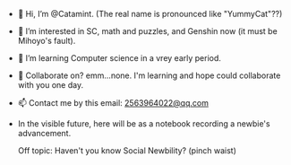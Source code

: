 - 👋 Hi, I’m @Catamint. (The real name is pronounced like "YummyCat"??)
- 👀 I’m interested in SC, math and puzzles, and Genshin now (it must be Mihoyo's fault).
- 🌱 I’m learning Computer science in a vrey early period.
- 💞️ Collaborate on? emm...none. I'm learning and hope could collaborate with you one day.
- 📫 Contact me by this email: 2563964022@qq.com
- In the visible future, here will be as a notebook recording a newbie's advancement. 

   Off topic: Haven't you know Social Newbility? (pinch waist)

<!---
Catamint/Catamint is a ✨ special ✨ repository because its `README.md` (this file) appears on your GitHub profile.
You can click the Preview link to take a look at your changes.
--->
